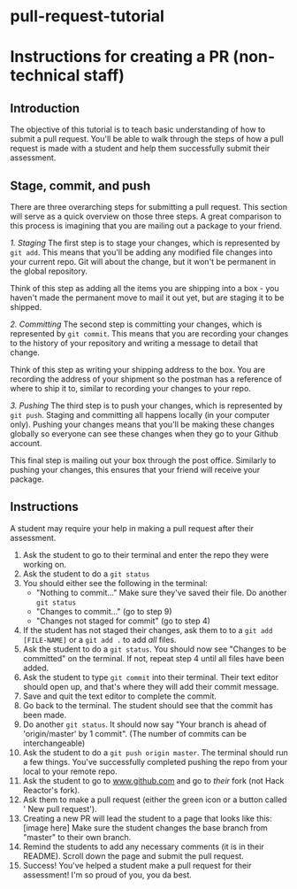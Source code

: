 # pull-request-tutorial
# Instructions for creating a PR (non-technical staff)

## Introduction
The objective of this tutorial is to teach basic understanding of how to submit
a pull request. You'll be able to walk through the steps of how a pull request
is made with a student and help them successfully submit their assessment.

## Stage, commit, and push
There are three overarching steps for submitting a pull request. This section
will serve as a quick overview on those three steps. A great comparison to this
process is imagining that you are mailing out a package to your friend.

*1. Staging*
The first step is to stage your changes, which is represented by `git add`. This
means that you'll be adding any modified file changes into your current repo.
Git will about the change, but it won't be permanent in the global repository.

Think of this step as adding all the items you are shipping into a box - you
haven't made the permanent move to mail it out yet, but are staging it to be
shipped.

*2. Committing*
The second step is committing your changes, which is represented by `git commit`.
This means that you are recording your changes to the history of your repository
and writing a message to detail that change.

Think of this step as writing your shipping address to the box. You are
recording the address of your shipment so the postman has a reference of where
to ship it to, similar to recording your changes to your repo.

*3. Pushing*
The third step is to push your changes, which is represented by `git push`.
Staging and committing all happens locally (in your computer only).
Pushing your changes means that you'll be making these changes globally so
everyone can see these changes when they go to your Github account.

This final step is mailing out your box through the post office. Similarly to
pushing your changes, this ensures that your friend will receive your package.


## Instructions
A student may require your help in making a pull request after their assessment.  
1. Ask the student to go to their terminal and enter the repo they were working
on.  
2. Ask the student to do a `git status`  
3. You should either see the following in the terminal:  
    - "Nothing to commit..." Make sure they've saved their file. Do another `git
status`  
    - "Changes to commit..." (go to step 9)  
    - "Changes not staged for commit" (go to step 4)  
4. If the student has not staged their changes, ask them to to a `git add [FILE-NAME]`
 or a `git add .` to add *all* files.  
5. Ask the student to do a `git status`. You should now see "Changes to be
committed" on the terminal. If not, repeat step 4 until all files have been
added.  
6. Ask the student to type `git commit` into their terminal. Their text editor
should open up, and that's where they will add their commit message.  
7. Save and quit the text editor to complete the commit.  
8. Go back to the terminal. The student should see that the commit has been
made.  
9. Do another `git status`. It should now say "Your branch is ahead of
'origin/master' by 1 commit". (The number of commits can be interchangeable)  
10. Ask the student to do a `git push origin master`. The terminal should run
a few things. You've successfully completed pushing the repo from your local to
your remote repo.  
11. Ask the student to go to www.github.com and go to *their* fork (not Hack
  Reactor's fork).  
12. Ask them to make a pull request (either the green icon or a button called '
New pull request').  
13. Creating a new PR will lead the student to a page that looks like this:
  [image here]
  Make sure the student changes the base branch from "master" to their own branch.  
14. Remind the students to add any necessary comments (it is in their README).
Scroll down the page and submit the pull request.  
15. Success! You've helped a student make a pull request for their assessment!
I'm so proud of you, you da best.
